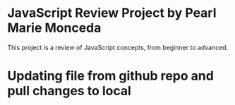 # JavaScript Review Project by Pearl Marie Monceda
This project is a review of JavaScript concepts, from beginner to advanced. 

# Updating file from github repo and pull changes to local 